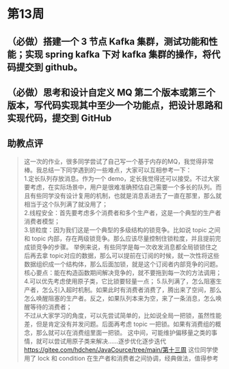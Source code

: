 # 第13周

## （必做）搭建一个 3 节点 Kafka 集群，测试功能和性能；实现 spring kafka 下对 kafka 集群的操作，将代码提交到 github。

## （必做）思考和设计自定义 MQ 第二个版本或第三个版本，写代码实现其中至少一个功能点，把设计思路和实现代码，提交到 GitHub

## 助教点评

> 这一次的作业，很多同学尝试了自己写一个基于内存的MQ，我觉得非常棒。我总结一下同学遇到的一些难点，大家可以互相参考一下：</br>
1.定长队列存放消息。作为一个 demo，定长我觉得还可以接受。不过大家要考虑，在实际场景中，用户是很难准确预估自己需要一个多长的队列。而且有些同学没有设计复用的机制，也就是消息丢进去了一直在那里，那么就相当于这个队列满了就没用了；</br>
2.线程安全：首先要考虑多个消费者和多个生产者，这是一个典型的生产者消费者模型；</br>
3.锁粒度：因为我们这是一个典型的多级结构的锁竞争。比如说 topic 之间和 topic 内部，存在两级锁竞争。那么应该尽量控制住锁粒度，并且提前完成锁竞争的步骤。
举例来说，有些同学是每一次收发消息都全局锁锁住之后再去拿 topic对应的数据，那么可以提前在订阅的时候，就一次性将这些数据组织成一个结构体，那么后面加锁，就是这个订阅者内部竞争的问题。
核心要点：能在构造函数期间解决竞争的，就不要拖到每一次的方法调用；</br>
4.可以优先考虑使用原子类，它比锁要轻量一点；
5.队列满了，怎么阻塞生产者，怎么引入超时机制。如果此时有消费者消费了，腾出来了空间，那么怎么唤醒阻塞的生产者。反之，如果队列本来为空，来了一条消息，怎么唤醒等待的消费者；</br>
不过从大家学习的角度，可以先尝试简单的，比如说全局一把锁，虽然性能差，但是肯定没有并发问题。后面再考虑 topic 一把锁。如果有消费组的概念，那么就可以在消费组里面一把锁。
> 这中间，可能维护偏移量之类的事情，就可以尝试用原子类来解决……逐步优化逐步迭代 </br>
https://gitee.com/hdchen/JavaCource/tree/main/第十三周 这位同学使用了 lock 和 condition 在生产者和消费者之间协调，经典做法，值得参考